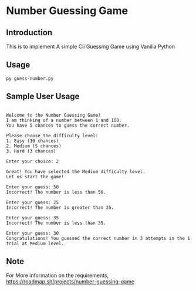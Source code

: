 # Number Guessing  Game

## Introduction
This is to implement A simple Cli Guessing Game using Vanilla Python

## Usage
```shell
py guess-number.py
```

## Sample User Usage
```shell

Welcome to the Number Guessing Game!
I am thinking of a number between 1 and 100.
You have 5 chances to guess the correct number.

Please choose the difficulty level:
1. Easy (10 chances)
2. Medium (5 chances)
3. Hard (3 chances)

Enter your choice: 2

Great! You have selected the Medium difficulty level.
Let us start the game!

Enter your guess: 50
Incorrect! The number is less than 50.

Enter your guess: 25
Incorrect! The number is greater than 25.

Enter your guess: 35
Incorrect! The number is less than 35.

Enter your guess: 30
Congratulations! You guessed the correct number in 3 attempts in the 1 trial at Medium level.

```

## Note
For More information on the requirements, https://roadmap.sh/projects/number-guessing-game
